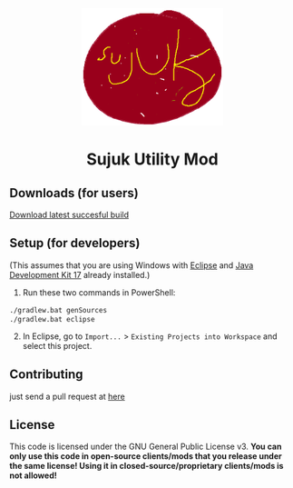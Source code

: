 <p align="center">
    <img width="250" src="branding/logo.png" alt="Sujuk Logo">
    <h1 align="center">Sujuk Utility Mod</h1>
</p>


## Downloads (for users)

[Download latest succesful build](https://nightly.link/jwaxy/Sujuk/workflows/gradle/master/sujuk-dev-build)

## Setup (for developers)

(This assumes that you are using Windows with [Eclipse](https://www.eclipse.org/downloads/) and [Java Development Kit 17](https://adoptium.net/?variant=openjdk17&jvmVariant=hotspot) already installed.)

1. Run these two commands in PowerShell:

```
./gradlew.bat genSources
./gradlew.bat eclipse
```

2. In Eclipse, go to `Import...` > `Existing Projects into Workspace` and select this project.

## Contributing

just send a pull request at [here](https://github.com/jwaxy/Sujuk/pulls)

## License

This code is licensed under the GNU General Public License v3. **You can only use this code in open-source clients/mods that you release under the same license! Using it in closed-source/proprietary clients/mods is not allowed!**

